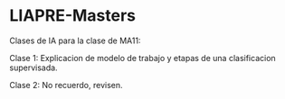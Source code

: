 # LIAPRE-Masters

Clases de IA para la clase de MA11:

Clase 1:
Explicacion de modelo de trabajo y etapas de una clasificacion
supervisada.

Clase 2:
No recuerdo, revisen.
